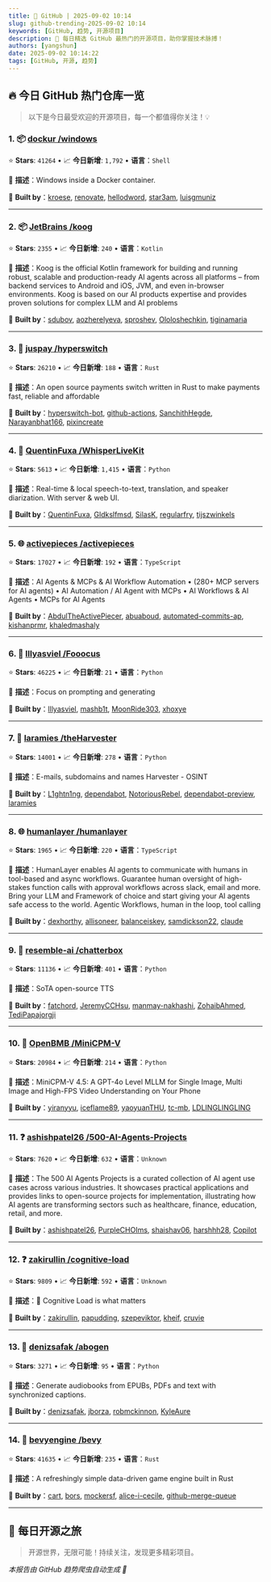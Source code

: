 ```yaml
---
title: 🚀 GitHub | 2025-09-02 10:14
slug: github-trending-2025-09-02 10:14
keywords: [GitHub, 趋势, 开源项目]
description: 🌟 每日精选 GitHub 最热门的开源项目，助你掌握技术脉搏！
authors: [yangshun]
date: 2025-09-02 10:14:22
tags: [GitHub, 开源, 趋势]
---
```


## 🔥 今日 GitHub 热门仓库一览

> 以下是今日最受欢迎的开源项目，每一个都值得你关注！💡

### 1. 📦 [dockur /windows](https://github.com/dockur/windows)

⭐ **Stars**: `41264`   •   📈 **今日新增**: `1,792`   •   **语言**：`Shell`

📝 **描述**：Windows inside a Docker container.

🤝 **Built by**：[kroese](https://github.com/kroese), [renovate](https://github.com/renovate), [hellodword](https://github.com/hellodword), [star3am](https://github.com/star3am), [luisgmuniz](https://github.com/luisgmuniz)

---

### 2. 📦 [JetBrains /koog](https://github.com/JetBrains/koog)

⭐ **Stars**: `2355`   •   📈 **今日新增**: `240`   •   **语言**：`Kotlin`

📝 **描述**：Koog is the official Kotlin framework for building and running robust, scalable and production-ready AI agents across all platforms – from backend services to Android and iOS, JVM, and even in-browser environments. Koog is based on our AI products expertise and provides proven solutions for complex LLM and AI problems

🤝 **Built by**：[sdubov](https://github.com/sdubov), [aozherelyeva](https://github.com/aozherelyeva), [sproshev](https://github.com/sproshev), [Ololoshechkin](https://github.com/Ololoshechkin), [tiginamaria](https://github.com/tiginamaria)

---

### 3. 🦀 [juspay /hyperswitch](https://github.com/juspay/hyperswitch)

⭐ **Stars**: `26210`   •   📈 **今日新增**: `188`   •   **语言**：`Rust`

📝 **描述**：An open source payments switch written in Rust to make payments fast, reliable and affordable

🤝 **Built by**：[hyperswitch-bot](https://github.com/hyperswitch-bot), [github-actions](https://github.com/github-actions), [SanchithHegde](https://github.com/SanchithHegde), [Narayanbhat166](https://github.com/Narayanbhat166), [pixincreate](https://github.com/pixincreate)

---

### 4. 🐍 [QuentinFuxa /WhisperLiveKit](https://github.com/QuentinFuxa/WhisperLiveKit)

⭐ **Stars**: `5613`   •   📈 **今日新增**: `1,415`   •   **语言**：`Python`

📝 **描述**：Real-time & local speech-to-text, translation, and speaker diarization. With server & web UI.

🤝 **Built by**：[QuentinFuxa](https://github.com/QuentinFuxa), [Gldkslfmsd](https://github.com/Gldkslfmsd), [SilasK](https://github.com/SilasK), [regularfry](https://github.com/regularfry), [tijszwinkels](https://github.com/tijszwinkels)

---

### 5. 🌐 [activepieces /activepieces](https://github.com/activepieces/activepieces)

⭐ **Stars**: `17027`   •   📈 **今日新增**: `192`   •   **语言**：`TypeScript`

📝 **描述**：AI Agents & MCPs & AI Workflow Automation • (280+ MCP servers for AI agents) • AI Automation / AI Agent with MCPs • AI Workflows & AI Agents • MCPs for AI Agents

🤝 **Built by**：[AbdulTheActivePiecer](https://github.com/AbdulTheActivePiecer), [abuaboud](https://github.com/abuaboud), [automated-commits-ap](https://github.com/automated-commits-ap), [kishanprmr](https://github.com/kishanprmr), [khaledmashaly](https://github.com/khaledmashaly)

---

### 6. 🐍 [lllyasviel /Fooocus](https://github.com/lllyasviel/Fooocus)

⭐ **Stars**: `46225`   •   📈 **今日新增**: `21`   •   **语言**：`Python`

📝 **描述**：Focus on prompting and generating

🤝 **Built by**：[lllyasviel](https://github.com/lllyasviel), [mashb1t](https://github.com/mashb1t), [MoonRide303](https://github.com/MoonRide303), [xhoxye](https://github.com/xhoxye)

---

### 7. 🐍 [laramies /theHarvester](https://github.com/laramies/theHarvester)

⭐ **Stars**: `14001`   •   📈 **今日新增**: `278`   •   **语言**：`Python`

📝 **描述**：E-mails, subdomains and names Harvester - OSINT

🤝 **Built by**：[L1ghtn1ng](https://github.com/L1ghtn1ng), [dependabot](https://github.com/dependabot), [NotoriousRebel](https://github.com/NotoriousRebel), [dependabot-preview](https://github.com/dependabot-preview), [laramies](https://github.com/laramies)

---

### 8. 🌐 [humanlayer /humanlayer](https://github.com/humanlayer/humanlayer)

⭐ **Stars**: `1965`   •   📈 **今日新增**: `220`   •   **语言**：`TypeScript`

📝 **描述**：HumanLayer enables AI agents to communicate with humans in tool-based and async workflows. Guarantee human oversight of high-stakes function calls with approval workflows across slack, email and more. Bring your LLM and Framework of choice and start giving your AI agents safe access to the world. Agentic Workflows, human in the loop, tool calling

🤝 **Built by**：[dexhorthy](https://github.com/dexhorthy), [allisoneer](https://github.com/allisoneer), [balanceiskey](https://github.com/balanceiskey), [samdickson22](https://github.com/samdickson22), [claude](https://github.com/claude)

---

### 9. 🐍 [resemble-ai /chatterbox](https://github.com/resemble-ai/chatterbox)

⭐ **Stars**: `11136`   •   📈 **今日新增**: `401`   •   **语言**：`Python`

📝 **描述**：SoTA open-source TTS

🤝 **Built by**：[fatchord](https://github.com/fatchord), [JeremyCCHsu](https://github.com/JeremyCCHsu), [manmay-nakhashi](https://github.com/manmay-nakhashi), [ZohaibAhmed](https://github.com/ZohaibAhmed), [TediPapajorgji](https://github.com/TediPapajorgji)

---

### 10. 🐍 [OpenBMB /MiniCPM-V](https://github.com/OpenBMB/MiniCPM-V)

⭐ **Stars**: `20984`   •   📈 **今日新增**: `214`   •   **语言**：`Python`

📝 **描述**：MiniCPM-V 4.5: A GPT-4o Level MLLM for Single Image, Multi Image and High-FPS Video Understanding on Your Phone

🤝 **Built by**：[yiranyyu](https://github.com/yiranyyu), [iceflame89](https://github.com/iceflame89), [yaoyuanTHU](https://github.com/yaoyuanTHU), [tc-mb](https://github.com/tc-mb), [LDLINGLINGLING](https://github.com/LDLINGLINGLING)

---

### 11. ❓ [ashishpatel26 /500-AI-Agents-Projects](https://github.com/ashishpatel26/500-AI-Agents-Projects)

⭐ **Stars**: `7620`   •   📈 **今日新增**: `632`   •   **语言**：`Unknown`

📝 **描述**：The 500 AI Agents Projects is a curated collection of AI agent use cases across various industries. It showcases practical applications and provides links to open-source projects for implementation, illustrating how AI agents are transforming sectors such as healthcare, finance, education, retail, and more.

🤝 **Built by**：[ashishpatel26](https://github.com/ashishpatel26), [PurpleCHOIms](https://github.com/PurpleCHOIms), [shaishav06](https://github.com/shaishav06), [harshhh28](https://github.com/harshhh28), [Copilot](https://github.com/Copilot)

---

### 12. ❓ [zakirullin /cognitive-load](https://github.com/zakirullin/cognitive-load)

⭐ **Stars**: `9809`   •   📈 **今日新增**: `592`   •   **语言**：`Unknown`

📝 **描述**：🧠 Cognitive Load is what matters

🤝 **Built by**：[zakirullin](https://github.com/zakirullin), [papudding](https://github.com/papudding), [szepeviktor](https://github.com/szepeviktor), [kheif](https://github.com/kheif), [cruvie](https://github.com/cruvie)

---

### 13. 🐍 [denizsafak /abogen](https://github.com/denizsafak/abogen)

⭐ **Stars**: `3271`   •   📈 **今日新增**: `95`   •   **语言**：`Python`

📝 **描述**：Generate audiobooks from EPUBs, PDFs and text with synchronized captions.

🤝 **Built by**：[denizsafak](https://github.com/denizsafak), [jborza](https://github.com/jborza), [robmckinnon](https://github.com/robmckinnon), [KyleAure](https://github.com/KyleAure)

---

### 14. 🦀 [bevyengine /bevy](https://github.com/bevyengine/bevy)

⭐ **Stars**: `41635`   •   📈 **今日新增**: `235`   •   **语言**：`Rust`

📝 **描述**：A refreshingly simple data-driven game engine built in Rust

🤝 **Built by**：[cart](https://github.com/cart), [bors](https://github.com/bors), [mockersf](https://github.com/mockersf), [alice-i-cecile](https://github.com/alice-i-cecile), [github-merge-queue](https://github.com/github-merge-queue)

---

## 🌈 每日开源之旅

> 开源世界，无限可能！持续关注，发现更多精彩项目。

*本报告由 GitHub 趋势爬虫自动生成 🤖*
